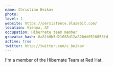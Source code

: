 ```yaml
---
name: Christian Beikov
photo:
level: 1
website: https://persistence.blazebit.com/
location: Vienna, AT
occupation: Hibernate team member
gravatar_hash: 0a81b8b5d21688d12a820dd0516853fd
active: true
twitter: http://twitter.com/c_beikov
---
```

I'm a member of the Hibernate Team at Red Hat.
